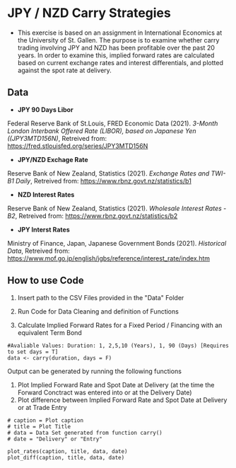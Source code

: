 # JPY / NZD Carry Strategies 

- This exercise is based on an assignment in International Economics at the University of St. Gallen. The purpose is to examine whether carry trading involving JPY and NZD has been profitable over the past 20 years. In order to examine this, implied forward rates are calculated based on current exchange rates and interest differentials, and plotted against the spot rate at delivery.

## Data

- **JPY 90 Days Libor**

Federal Reserve Bank of St.Louis, FRED Economic Data (2021). *3-Month London Interbank Offered Rate (LIBOR), based on Japanese Yen ((JPY3MTD156N)*, Retreived from: https://fred.stlouisfed.org/series/JPY3MTD156N

- **JPY/NZD Exchage Rate**

Reserve Bank of New Zealand, Statistics (2021). *Exchange Rates and TWI-B1 Daily*, Retreived from: https://www.rbnz.govt.nz/statistics/b1
  
 - **NZD Interest Rates**
 
Reserve Bank of New Zealand, Statistics (2021). *Wholesale Interest Rates - B2*, Retreived from: https://www.rbnz.govt.nz/statistics/b2

- **JPY Interst Rates**

Ministry of Finance, Japan, Japanese Government Bonds (2021). *Historical Data*, Retreived from: https://www.mof.go.jp/english/jgbs/reference/interest_rate/index.htm


## How to use Code 

1. Insert path to the CSV Files provided in the "Data" Folder
2. Run Code for Data Cleaning and definition of Functions

3. Calculate Implied Forward Rates for a Fixed Period / Financing with an equivalent Term Bond 

```
#Avaliable Values: Duration: 1, 2,5,10 (Years), 1, 90 (Days) [Requires to set days = T]
data <- carry(duration, days = F)
```
Output can be generated by running the following functions 
1. Plot Implied Forward Rate and Spot Date at Delivery (at the time the Forward Conctract was entered into or at the Delivery Date)
2. Plot difference between Implied Forward Rate and Spot Date at Delivery or at Trade Entry

``` 
# caption = Plot caption 
# title = Plot Title 
# data = Data Set generated from function carry()
# date = "Delivery" or "Entry" 

plot_rates(caption, title, data, date)
plot_diff(caption, title, data, date)
```
